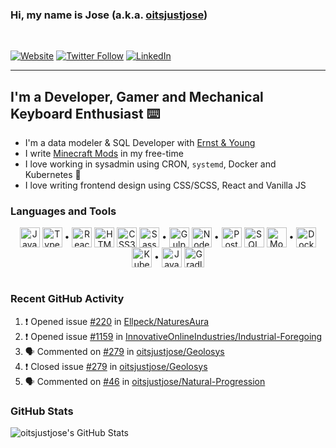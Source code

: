 ### Hi, my name is Jose (a.k.a. [oitsjustjose](https://oitsjustjose.com))

<br />

[![Website](https://img.shields.io/badge/oitsjustjose.com-green?style=for-the-badge)](https://oitsjustjose.com)
[![Twitter Follow](https://img.shields.io/twitter/follow/oitsjustjose?color=1DA1F2&logo=twitter&style=for-the-badge)](https://twitter.com/intent/follow?original_referer=https%3A%2F%2Fgithub.com%2Foitsjustjose&screen_name=oitsjustjose)
[![LinkedIn](https://img.shields.io/badge/LinkedIn-blue?style=for-the-badge&logo=linkedin&labelColor=blue)](https://oitsjustjo.se/u/linkedin)

---

## I'm a Developer, Gamer and Mechanical Keyboard Enthusiast ⌨️

- I'm a data modeler & SQL Developer with [Ernst & Young](https://www.ey.com/)
- I write [Minecraft Mods](https://www.curseforge.com/members/oitsjustjose/projects) in my free-time
- I love working in sysadmin using CRON, `systemd`, Docker and Kubernetes 🐳
- I love writing frontend design using CSS/SCSS, React and Vanilla JS

### Languages and Tools

<center>
<div>
<img align="center" alt="JavaScript" width="32px" src="https://simpleicons.org/icons/javascript.svg" />
<img align="center" alt="TypeScript" width="32px" src="https://simpleicons.org/icons/typescript.svg" />
•
<img align="center" alt="React" width="32px" src="https://simpleicons.org/icons/react.svg" />
<img align="center" alt="HTML5" width="32px" src="https://simpleicons.org/icons/html5.svg" />
<img align="center" alt="CSS3" width="32px" src="https://simpleicons.org/icons/css3.svg" />
<img align="center" alt="Sass" width="32px" src="https://simpleicons.org/icons/sass.svg" />
•
<img align="center" alt="Gulp" width="32px" src="https://simpleicons.org/icons/gulp.svg" />
<img align="center" alt="Node.js" width="32px" src="https://simpleicons.org/icons/node-dot-js.svg" />
•
<img align="center" alt="PostgreSQL" width="32px" src="https://simpleicons.org/icons/postgresql.svg" />
<img align="center" alt="SQL" width="32px" height="32px" src="https://simpleicons.org/icons/microsoftsqlserver.svg" />
<img align="center" alt="MongoDB" width="32px" height="32px" src="https://simpleicons.org/icons/mongodb.svg" />
•
<img align="center" alt="Docker" width="32px" src="https://simpleicons.org/icons/docker.svg" />
<img align="center" alt="Kubernetes" width="32px" src="https://simpleicons.org/icons/kubernetes.svg" />
•
<img align="center" alt="Java" width="32px" src="https://simpleicons.org/icons/java.svg" />
<img align="center" alt="Gradle" width="32px" src="https://simpleicons.org/icons/gradle.svg" />
</div>
</center>

<br />

### Recent GitHub Activity

<!--START_SECTION:activity-->

1. ❗️ Opened issue [#220](https://github.com/Ellpeck/NaturesAura/issues/220) in [Ellpeck/NaturesAura](https://github.com/Ellpeck/NaturesAura)
2. ❗️ Opened issue [#1159](https://github.com/InnovativeOnlineIndustries/Industrial-Foregoing/issues/1159) in [InnovativeOnlineIndustries/Industrial-Foregoing](https://github.com/InnovativeOnlineIndustries/Industrial-Foregoing)
3. 🗣 Commented on [#279](https://github.com/oitsjustjose/Geolosys/issues/279) in [oitsjustjose/Geolosys](https://github.com/oitsjustjose/Geolosys)
4. ❗️ Closed issue [#279](https://github.com/oitsjustjose/Geolosys/issues/279) in [oitsjustjose/Geolosys](https://github.com/oitsjustjose/Geolosys)
5. 🗣 Commented on [#46](https://github.com/oitsjustjose/Natural-Progression/issues/46) in [oitsjustjose/Natural-Progression](https://github.com/oitsjustjose/Natural-Progression)
<!--END_SECTION:activity-->

### GitHub Stats

<img align="center" alt="oitsjustjose's GitHub Stats" src="https://github-readme-stats.codestackr.vercel.app/api?username=oitsjustjose&show_icons=true&hide_border=true&theme=tokyonight&count_private=true" />
